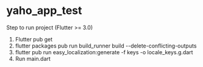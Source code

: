 # yaho_app_test
Step to run project (Flutter >= 3.0)
1. Flutter pub get
2. flutter packages pub run build_runner build --delete-conflicting-outputs 
3. flutter pub run easy_localization:generate -f keys -o locale_keys.g.dart 
4. Run main.dart